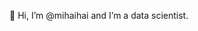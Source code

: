 👋 Hi, I’m @mihaihai and I’m a data scientist.

<!---
mihaihai/mihaihai is a ✨ special ✨ repository because its `README.md` (this file) appears on your GitHub profile.
You can click the Preview link to take a look at your changes.
--->
